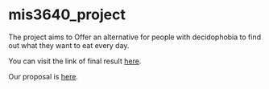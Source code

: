 # mis3640_project
The project aims to Offer an alternative for people with decidophobia to find out what they want to eat every day.

You can visit the link of final result [here](https://mis3640-random-restaurant.herokuapp.com/).

Our proposal is [here](proposal.md).
